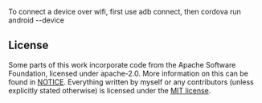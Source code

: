 
To connect a device over wifi, first use adb connect, then cordova run android --device 

## License

Some parts of this work incorporate code from the Apache Software Foundation, licensed under apache-2.0. More information on this can be found in [NOTICE](notice.md). Everything written by myself or any contributors (unless explicitly stated otherwise) is licensed under the [MIT license](LICENSE).